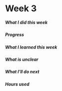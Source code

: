 # Week 3

##### What I did this week

##### Progress

##### What I learned this week


##### What is unclear


##### What I'll do next

##### Hours used

